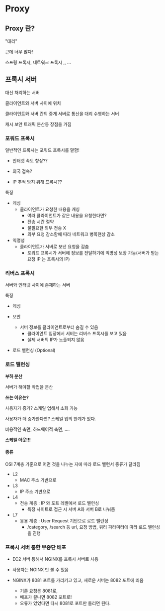 # Proxy



## Proxy 란?

"대리"





근데 너무 많다!

스프링 프록시, 네트워크 프록시 ,, ...



## 프록시 서버

대신 처리하는 서버



클라이언트와 서버 사이에 위치



클라이언트와 서버 간의 중계 서버로 통신을 대리 수행하는 서버

캐시 보안 트래픽 분산등 장점을 가짐



### 포워드 프록시

일반적인 프록시는 포워드 프록시를 말함!

- 인터넷 속도 향상??

- 외국 접속?

- IP 추적 방지 위해 프록시??





특징

- 캐싱
  - 클라이언트가 요청한 내용을 캐싱
    - 여러 클라이언트가 같은 내용을 요청한다면?
    - 전송 시간 절약
    - 불필요한 외부 전송 X
    - 외부 요청 감소함에 따라 네트워크 병목현상 감소
- 익명성
  - 클라이언트가 서버로 보낸 요청을 감춤
    - 포워드 프록시가 서버에 정보를 전달하기에 익명성 보장 가능(서버가 받는 요청 IP 는 프록시의 IP)







### 리버스 프록시

서버와 인터넷 사이에 존재하는 서버



특징

- 캐싱
- 보안
  - 서버 정보를 클라이언트로부터 숨길 수 있음
    - 클라이언트 입장에서 서버는 리버스 프록시를 보고 있음
    - 실제 서버의 IP가 노출되지 않음

- 로드 밸런싱 (Optional)



### 로드 밸런싱

**부하 분산**

서버가 해야할 작업을 분산



**쓰는 이유는?**

사용자가 증가? 스케일 업해서 소화 가능

사용자가 더 증가한다면? 스케일 업의 한계가 있다.

비용적인 측면, 하드웨어적 측면, ....

**스케일 아웃!!!**





####  종류

OSI 7계층 기준으로 어떤 것을 나누는 지에 따라 로드 밸런서 종류가 달라짐

- L2
  - MAC 주소 기반으로 
- L3
  - IP 주소 기반으로
- L4
  - 전송 계층 : IP 와 포트 레벨에서 로드 밸런싱
    - 특정 사이트로 접근 시 서버 A와 서버 B로 나눠줌
- L7
  - 응용 계층 : User Request 기반으로 로드 밸런싱
    - /category, /search 등 url, 요청 방법, 쿼리 파라미터에 따라 로드 밸런싱을 진행







### 프록시 서버 통한 무중단 배포

- EC2 서버 통해서 NGINX를 프록시 서버로 사용

- 사용자는 NGINX 만 볼 수 있음

- NGINX가 8081 포트를 가리키고 있고, 새로운 서버는 8082 포트에 띄움
  - 기존 요청은 8081로, 
  - 배포가 끝나면 8082 포트로!
  - 오류가 있었다면 다시 8081로 포트만 돌리면 된다.

